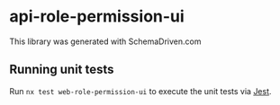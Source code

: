 
# api-role-permission-ui

This library was generated with SchemaDriven.com

## Running unit tests

Run `nx test web-role-permission-ui` to execute the unit tests via [Jest](https://jestjs.io).

